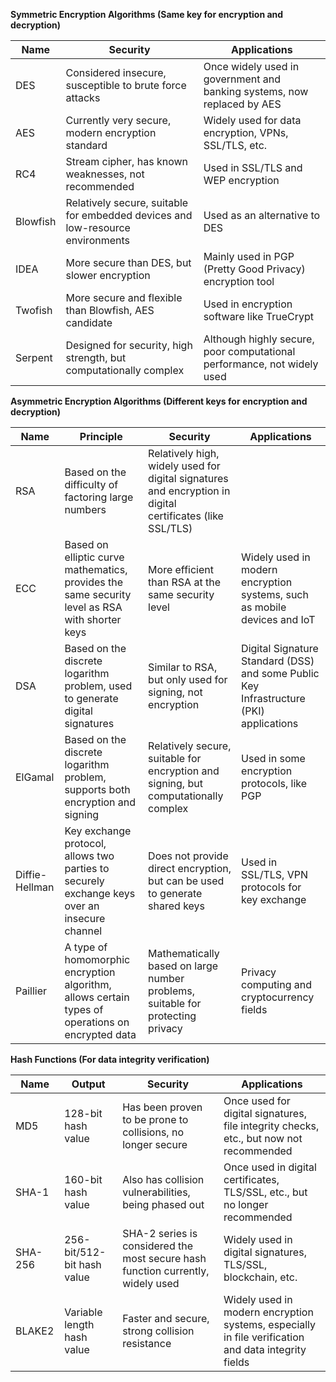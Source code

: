 **Symmetric Encryption Algorithms (Same key for encryption and decryption)**

| Name | Security | Applications |
|---|---|---|
| DES | Considered insecure, susceptible to brute force attacks | Once widely used in government and banking systems, now replaced by AES |
| AES | Currently very secure, modern encryption standard | Widely used for data encryption, VPNs, SSL/TLS, etc. |
| RC4 | Stream cipher, has known weaknesses, not recommended | Used in SSL/TLS and WEP encryption |
| Blowfish | Relatively secure, suitable for embedded devices and low-resource environments | Used as an alternative to DES |
| IDEA | More secure than DES, but slower encryption | Mainly used in PGP (Pretty Good Privacy) encryption tool |
| Twofish | More secure and flexible than Blowfish, AES candidate | Used in encryption software like TrueCrypt |
| Serpent | Designed for security, high strength, but computationally complex | Although highly secure, poor computational performance, not widely used |

**Asymmetric Encryption Algorithms (Different keys for encryption and decryption)**

| Name | Principle | Security | Applications |
|---|---|---|---|
| RSA | Based on the difficulty of factoring large numbers | Relatively high, widely used for digital signatures and encryption in digital certificates (like SSL/TLS) |
| ECC | Based on elliptic curve mathematics, provides the same security level as RSA with shorter keys | More efficient than RSA at the same security level | Widely used in modern encryption systems, such as mobile devices and IoT |
| DSA | Based on the discrete logarithm problem, used to generate digital signatures | Similar to RSA, but only used for signing, not encryption | Digital Signature Standard (DSS) and some Public Key Infrastructure (PKI) applications |
| ElGamal | Based on the discrete logarithm problem, supports both encryption and signing | Relatively secure, suitable for encryption and signing, but computationally complex | Used in some encryption protocols, like PGP |
| Diffie-Hellman | Key exchange protocol, allows two parties to securely exchange keys over an insecure channel | Does not provide direct encryption, but can be used to generate shared keys | Used in SSL/TLS, VPN protocols for key exchange |
| Paillier | A type of homomorphic encryption algorithm, allows certain types of operations on encrypted data | Mathematically based on large number problems, suitable for protecting privacy | Privacy computing and cryptocurrency fields |

**Hash Functions (For data integrity verification)**

| Name | Output | Security | Applications |
|---|---|---|---|
| MD5 | 128-bit hash value | Has been proven to be prone to collisions, no longer secure | Once used for digital signatures, file integrity checks, etc., but now not recommended |
| SHA-1 | 160-bit hash value | Also has collision vulnerabilities, being phased out | Once used in digital certificates, TLS/SSL, etc., but no longer recommended |
| SHA-256 | 256-bit/512-bit hash value | SHA-2 series is considered the most secure hash function currently, widely used | Widely used in digital signatures, TLS/SSL, blockchain, etc. |
| BLAKE2 | Variable length hash value | Faster and secure, strong collision resistance | Widely used in modern encryption systems, especially in file verification and data integrity fields |

